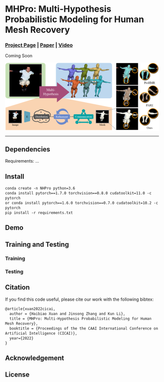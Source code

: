 # MHPro: Multi-Hypothesis Probabilistic Modeling for Human Mesh Recovery
### [Project Page](http://cic.tju.edu.cn/faculty/likun/projects/MHPro/)  | [Paper](http://cic.tju.edu.cn/faculty/likun/projects/MHPro/imgs/CICAI_MHPro.pdf) | [Video](http://cic.tju.edu.cn/faculty/likun/projects/MHPro/)

Coming Soon

![Image text](resource/fig1.png)

---

## Dependencies

Requirements:
...

## Install

```
conda create -n NHPro python=3.6
conda install pytorch==1.7.0 torchvision==0.8.0 cudatoolkit=11.0 -c pytorch
or conda install pytorch==1.6.0 torchvision==0.7.0 cudatoolkit=10.2 -c pytorch
pip install -r requirements.txt
```

## Demo

## Training and Testing

### Training

### Testing

## Citation
If you find this code useful, please cite our work with the following bibtex:
```
@article{xuan2022cicai,
  author = {Haibiao Xuan and Jinsong Zhang and Kun Li},
  title = {MHPro: Multi-Hypothesis Probabilistic Modeling for Human Mesh Recovery},
  booktitle = {Proceedings of the the CAAI International Conference on Artificial Intelligence (CICAI)},
  year={2022}
}
```

## Acknowledgement

## License
